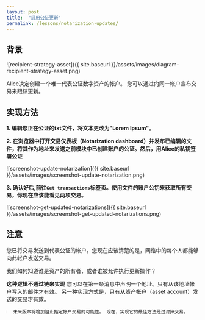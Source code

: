 ```yaml
---
layout: post
title:  "启用公证更新"
permalink: /lessons/notarization-updates/
---
```


## 背景

![recipient-strategy-asset]({{ site.baseurl }}/assets/images/diagram-recipient-strategy-asset.png)

Alice决定创建一个唯一代表公证数字资产的帐户。 您可以通过向同一帐户宣布交易来跟踪更新。

## 实现方法

<strong class='tit'>1\. 编辑您正在公证的txt文件，将文本更改为"Lorem Ipsum"。</strong>


<strong class='tit'>2\. 在浏览器中打开交易仪表板（Notarization dashboard）并发布已编辑的文件，将其作为地址来发送之前模块中已创建账户的公证。然后，用Alice的私钥签署公证</strong>

![screenshot-update-notarization]({{ site.baseurl }}/assets/images/screenshot-update-notarization.png)

<strong class='tit'>3\. 确认好后,前往``Get transactions``标签页。使用文件的账户公钥来获取所有交易，你现在应该能看见两项交易。</strong>

![screenshot-get-updated-notarizations]({{ site.baseurl }}/assets/images/screenshot-get-updated-notarizations.png)

## 注意

您已将交易发送到代表公证的帐户。您现在应该清楚的是，网络中的每个人都能够向此帐户发送交易。

我们如何知道谁是资产的所有者，或者谁被允许执行更新操作？

**这种逻辑不通过链来实现** 您可以在第一条消息中声明一个地址。只有从该地址帐户写入的邮件才有效。 另一种实现方式是，只有从资产帐户（asset account）发送的交易才有效。

    ℹ️  未来版本将增加阻止指定帐户交易的可能性。 现在，实现它的最佳方法是过滤掉交易。
